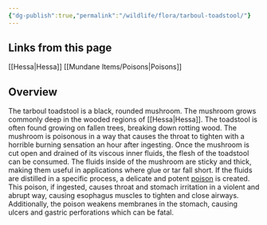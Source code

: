 ```yaml
---
{"dg-publish":true,"permalink":"/wildlife/flora/tarboul-toadstool/"}
---
```


## Links from this page
[[Hessa\|Hessa]]
[[Mundane Items/Poisons\|Poisons]]
## Overview
The tarboul toadstool is a black, rounded mushroom. The mushroom grows commonly deep in the wooded regions of [[Hessa\|Hessa]]. The toadstool is often found growing on fallen trees, breaking down rotting wood. The mushroom is poisonous in a way that causes the throat to tighten with a horrible burning sensation an hour after ingesting. Once the mushroom is cut open and drained of its viscous inner fluids, the flesh of the toadstool can be consumed. The fluids inside of the mushroom are sticky and thick, making them useful in applications where glue or tar fall short. If the fluids are distilled in a specific process, a delicate and potent [poison](Poisons) is created. This poison, if ingested, causes throat and stomach irritation in a violent and abrupt way, causing esophagus muscles to tighten and close airways. Additionally, the poison weakens membranes in the stomach, causing ulcers and gastric perforations which can be fatal.